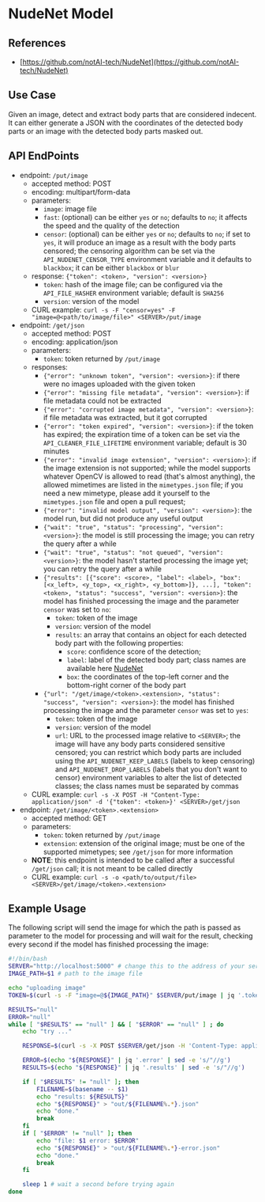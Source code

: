 # NudeNet Model #

## References ##

- [https://github.com/notAI-tech/NudeNet](https://github.com/notAI-tech/NudeNet)

## Use Case ##

Given an image, detect and extract body parts that are considered indecent. It can either generate a JSON with the coordinates of the detected body parts or an image with the detected body parts masked out.

## API EndPoints ##

- endpoint: `/put/image`
    - accepted method: POST
    - encoding: multipart/form-data
    - parameters:
        - `image`: image file
        - `fast`: (optional) can be either `yes` or `no`; defaults to `no`; it affects the speed and the quality of the detection
        - `censor`: (optional) can be either `yes` or `no`; defaults to `no`; if set to `yes`, it will produce an image as a result with the body parts censored; the censoring algorithm can be set via the `API_NUDENET_CENSOR_TYPE` environment variable and it defaults to `blackbox`; it can be either `blackbox` or `blur`
    - response: `{"token": <token>, "version": <version>}`
        - `token`: hash of the image file; can be configured via the `API_FILE_HASHER` environment variable; default is `SHA256`
        - `version`: version of the model
    - CURL example: `curl -s -F "censor=yes" -F "image=@<path/to/image/file>" <SERVER>/put/image`
- endpoint: `/get/json`
    - accepted method: POST
    - encoding: application/json
    - parameters:
        - `token`: token returned by `/put/image`
    - responses:
        - `{"error": "unknown token", "version": <version>}`: if there were no images uploaded with the given token
        - `{"error": "missing file metadata", "version": <version>}`: if file metadata could not be extracted
        - `{"error": "corrupted image metadata", "version": <version>}`: if file metadata was extracted, but it got corrupted
        - `{"error": "token expired", "version": <version>}`: if the token has expired; the expiration time of a token can be set via the `API_CLEANER_FILE_LIFETIME` environment variable; default is 30 minutes
        - `{"error": "invalid image extension", "version": <version>}`: if the image extension is not supported; while the model supports whatever OpenCV is allowed to read (that's almost anything), the allowed mimetimes are listed in the `mimetypes.json` file; if you need a new mimetype, please add it yourself to the `mimetypes.json` file and open a pull request;
        - `{"error": "invalid model output", "version": <version>}`: the model run, but did not produce any useful output
        - `{"wait": "true", "status": "processing", "version": <version>}`: the model is still processing the image; you can retry the query after a while
        - `{"wait": "true", "status": "not queued", "version": <version>}`: the model hasn't started processing the image yet; you can retry the query after a while
        - `{"results": [{"score": <score>, "label": <label>, "box": [<x_left>, <y_top>, <x_right>, <y_bottom>]}, ...], "token": <token>, "status": "success", "version": <version>}`: the model has finished processing the image and the parameter `censor` was set to `no`:
            - `token`: token of the image
            - `version`: version of the model
            - `results`: an array that contains an object for each detected body part with the following properties:
                - `score`: confidence score of the detection;
                - `label`: label of the detected body part; class names are available here [NudeNet](https://github.com/notAI-tech/NudeNet)
                - `box`: the coordinates of the top-left corner and the bottom-right corner of the body part
        - `{"url": "/get/image/<token>.<extension>, "status": "success", "version": <version>}`: the model has finished processing the image and the parameter `censor` was set to `yes`:
            - `token`: token of the image
            - `version`: version of the model
            - `url`: URL to the processed image relative to `<SERVER>`; the image will have any body parts considered sensitive censored; you can restrict which body parts are included using the `API_NUDENET_KEEP_LABELS` (labels to keep censoring) and `API_NUDENET_DROP_LABELS` (labels that you don't want to censor) environment variables to alter the list of detected classes; the class names must be separated by commas
    - CURL example: `curl -s -X POST -H "Content-Type: application/json" -d '{"token": <token>}' <SERVER>/get/json`
- endpoint: `/get/image/<token>.<extension>`
    - accepted method: GET
    - parameters:
        - `token`: token returned by `/put/image`
        - `extension`: extension of the original image; must be one of the supported mimetypes; see `/get/json` for more information
    - **NOTE**: this endpoint is intended to be called after a successful `/get/json` call; it is not meant to be called directly
    - CURL example: `curl -s -o <path/to/output/file> <SERVER>/get/image/<token>.<extension>`
## Example Usage ##

The following script will send the image for which the path is passed as parameter to the model for processing and will wait for the result, checking every second if the model has finished processing the image:

```bash
#!/bin/bash
SERVER="http://localhost:5000" # change this to the address of your server
IMAGE_PATH=$1 # path to the image file

echo "uploading image"
TOKEN=$(curl -s -F "image=@${IMAGE_PATH}" $SERVER/put/image | jq '.token' | sed -e 's/"//g')

RESULTS="null"
ERROR="null"
while [ "$RESULTS" == "null" ] && [ "$ERROR" == "null" ] ; do
    echo "try ..."

    RESPONSE=$(curl -s -X POST $SERVER/get/json -H 'Content-Type: application/json' -d "{\"token\": \"${TOKEN}\"}")

    ERROR=$(echo "${RESPONSE}" | jq '.error' | sed -e 's/"//g')
    RESULTS=$(echo "${RESPONSE}" | jq '.results' | sed -e 's/"//g')

    if [ "$RESULTS" != "null" ]; then
        FILENAME=$(basename -- $1)
        echo "results: ${RESULTS}"
        echo "${RESPONSE}" > "out/${FILENAME%.*}.json"
        echo "done."
        break
    fi
    if [ "$ERROR" != "null" ]; then
        echo "file: $1 error: $ERROR"
        echo "${RESPONSE}" > "out/${FILENAME%.*}-error.json"
        echo "done."
        break
    fi

    sleep 1 # wait a second before trying again
done
```
